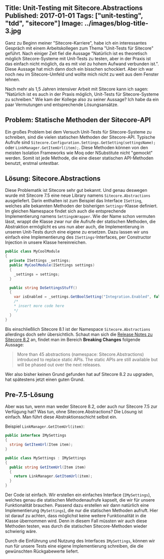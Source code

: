 Title: Unit-Testing mit Sitecore.Abstractions
Published: 2017-01-01
Tags: ["unit-testing", "tdd", "sitecore"]
Image: ../images/blog-title-3.jpg
---
Ganz zu Beginn meiner "Sitecore-Karriere", habe ich ein interessantes Gespräch mit einem Arbeitskollegen zum Thema "Unit-Tests für Sitecore" geführt.
Nach einiger Zeit fiel die Aussage "Natürlich ist es theoretisch möglich Sitecore-Systeme mit Unit-Tests zu testen,
aber in der Praxis ist das einfach nicht möglich, da es mit viel zu hohem Aufwand verbunden ist.".
Diese Aussage hat mich dann doch ein bisschen schockiert. Aber ich war noch neu im Sitecore-Umfeld und wollte mich nicht zu weit aus dem Fenster lehnen.

Nach mehr als 1,5 Jahren intensiver Arbeit mit Sitecore kann ich sagen: "Natürlich ist es auch in der Praxis möglich, Unit-Tests für Sitecore-Systeme
zu schreiben."
Wie kam der Kollege also zu seiner Aussage? Ich habe da ein paar Vermutungen und entsprechende Lösungsansätze.

## Problem: Statische Methoden der Sitecore-API

Ein großes Problem bei dem Versuch Unit-Tests für Sitecore-Systeme zu schreiben, sind die vielen statischen Methoden der Sitecore-API.
Typische Aufrufe sind `Sitecore.Configuration.Settings.GetSetting(settingsName);` oder `LinkManager.GetItemUrl(item);`.
Diese Methoden können von den meisten Isolation Frameworks wie Moq oder NSubstitute nicht "gemockt" werden. Somit ist jede Methode,
die eine dieser statischen API-Methoden benutzt, erstmal untestbar<!-- Read More -->.

## Lösung: Sitecore.Abstractions

Diese Problematik ist Sitecore sehr gut bekannt. Und genau deswegen wurde mit Sitecore 7.5 eine neue Library namens `Sitecore.Abstractions` ausgeliefert.
Darin enthalten ist zum Beispiel das Interface `ISetting`, welches alle bekannten Methoden der bisherigen `Settings`-Klasse definiert.
Im gleichen Namespace findet sich auch die entsprechende Implementierung namens `SettingsWrapper`.
Wie der Name schon vermuten lässt, wrappt die Klasse zwar nur die Aufrufe der statischen Methoden, die Abstraktion ermöglicht es uns nun aber auch,
die Implementierung in unseren Unit-Tests durch eine eigene zu ersetzen. Dazu lassen wir uns einfach eine Implementierung des `ISettings`-Interfaces,
per Constructor Injection in unsere Klasse hereinreichen.

```csharp
public class MyCoolModule
{
  private ISettings _settings;
  public MyCoolModule(ISettings settings)
  {
    _settings = settings;
  }

  public string DoSettingsStuff()
  {
    var isEnabled = _settings.GetBoolSetting("Integration.Enabled", false);
    /*
    * insert more code here
    */
  }
}
```

Bis einschließlich Sitecore 8.1 ist der Namespace `Sitecore.Abstractions` allerdings doch sehr übersichtlich.
Schaut man sich die [Release Notes zu Sitecore 8.2](https://dev.sitecore.net/Downloads/Sitecore%20Experience%20Platform/82/Sitecore%20Experience%20Platform%2082%20Initial%20Release/Release%20Notes) an,
findet man im Bereich **Breaking Changes** folgende Aussage:

> ​More than 45 abstractions (namespace: Sitecore.Abstractions) introduced to replace static APIs.
> The static APIs are still available but will be phased out over the next releases.

Wer also bisher keinen Grund gefunden hat auf Sitecore 8.2 zu upgraden, hat spätestens jetzt einen guten Grund.

## Pre-7.5-Lösung

Aber was tun, wenn man weder Sitecore 8.2, oder auch nur Sitecore 7.5 zur Verfügung hat? Was tun, ohne Sitecore.Abstractions?
Die Lösung ist einfach. Man führt diese Abstraktionsschicht selbst ein.

Beispiel `LinkManager.GetItemUrl(item)`:

```csharp
public interface IMySettings
{
  string GetItemUrl(Item item);
}

public class MySettings : IMySettings
{
  public string GetItemUrl(Item item)
  {
    return LinkManager.GetItemUrl(item);
  }
}
```

Der Code ist einfach. Wir erstellen ein einfaches Interface (`IMySettings`), welches genau die statischen Methodenaufrufe kapselt,
die wir für unsere Funktionalität brauchen. Passend dazu erstellen wir dann natürlich eine Implementierung (`MySettings`), die nur
die statischen Methoden aufruft. Hier ist darauf zu achten, dass möglichst keine weitere Funktionalität in die Klasse übernommen wird.
Denn in diesem Fall müssten wir auch diese Methoden testen, was durch die statischen Sitecore-Methoden wieder schwierig wäre.

Durch die Einführung und Nutzung des Interfaces `IMySettings`, können wir nun für unsere Tests eine eigene Implementierung schreiben,
die die gewünschten Rückgabewerte liefert.
